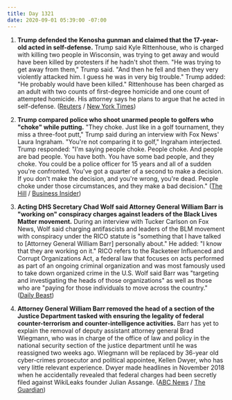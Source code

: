 ```yaml
---
title: Day 1321
date: 2020-09-01 05:39:00 -07:00
---
```


1. **Trump defended the Kenosha gunman and claimed that the 17-year-old acted in self-defense.** Trump said Kyle Rittenhouse, who is charged with killing two people in Wisconsin, was trying to get away and would have been killed by protesters if he hadn't shot them. "He was trying to get away from them," Trump said. "And then he fell and then they very violently attacked him. I guess he was in very big trouble." Trump added: "He probably would have been killed." Rittenhouse has been charged as an adult with two counts of first-degree homicide and one count of attempted homicide. His attorney says he plans to argue that he acted in self-defense. ([Reuters](https://www.reuters.com/article/us-global-race-usa-trump-idUSKBN25R2R1) / [New York Times](https://www.nytimes.com/video/us/politics/100000007317812/trump-rittenhouse-teenager-peaceful-protest.html))

2. **Trump compared police who shoot unarmed people to golfers who "choke" while putting.** "They choke. Just like in a golf tournament, they miss a three-foot putt," Trump said during an interview with Fox News' Laura Ingraham. "You're not comparing it to golf," Ingraham interjected. Trump responded: "I'm saying people choke. People choke. And people are bad people. You have both. You have some bad people, and they choke. You could be a police officer for 15 years and all of a sudden you're confronted. You've got a quarter of a second to make a decision. If you don't make the decision, and you're wrong, you're dead. People choke under those circumstances, and they make a bad decision." ([The Hill](https://thehill.com/homenews/administration/514539-trump-compares-police-who-use-force-to-golfers-who-choke-and-miss-a) / [Business Insider](https://www.businessinsider.com/trump-compares-police-using-force-golfers-choke-fox-news-2020-9))

3. **Acting DHS Secretary Chad Wolf said Attorney General William Barr is "working on" conspiracy charges against leaders of the Black Lives Matter movement.** During an interview with Tucker Carlson on Fox News, Wolf said charging antifascists and leaders of the BLM movement with conspiracy under the RICO statute is "something that I have talked to \[Attorney General William Barr\] personally about." He added: "I know that they are working on it." RICO refers to the Racketeer Influenced and Corrupt Organizations Act, a federal law that focuses on acts performed as part of an ongoing criminal organization and was most famously used to take down organized crime in the U.S. Wolf said Barr was "targeting and investigating the heads of those organizations" as well as those who are "paying for those individuals to move across the country." ([Daily Beast](https://www.thedailybeast.com/dhs-chief-chad-wolf-tells-tucker-carlson-the-feds-are-working-on-corruption-charges-against-blm-leaders))

4. **Attorney General William Barr removed the head of a section of the Justice Department tasked with ensuring the legality of federal counter-terrorism and counter-intelligence activities.** Barr has yet to explain the removal of deputy assistant attorney general Brad Wiegmann, who was in charge of the office of law and policy in the national security section of the justice department until he was reassigned two weeks ago. Wiegmann will be replaced by 36-year old cyber-crimes prosecutor and political appointee, Kellen Dwyer, who has very little relevant experience. Dwyer made headlines in November 2018 when he accidentally revealed that federal charges had been secretly filed against WikiLeaks founder Julian Assange. ([ABC News](https://abcnews.go.com/Politics/barrs-removal-career-national-security-official-weeks-election/story?id=72726426) / [The Guardian](https://www.theguardian.com/us-news/2020/aug/31/william-barr-us-justice-department-elections))